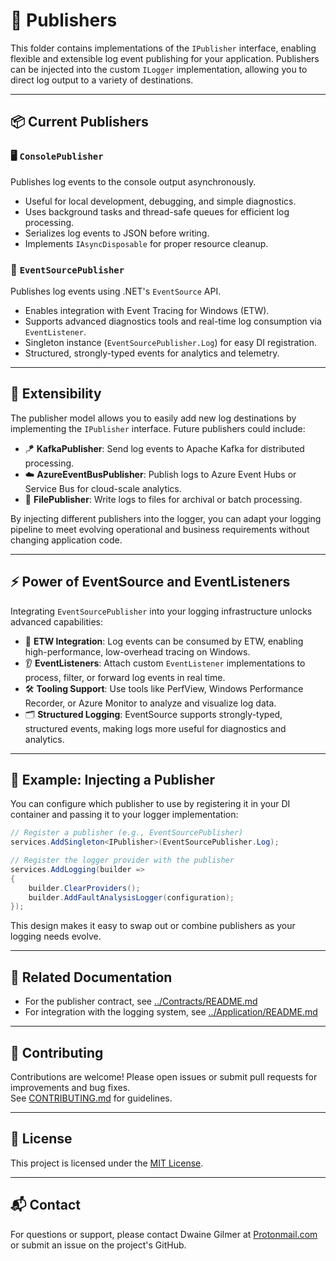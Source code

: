 ﻿# 🧠 Publishers

This folder contains implementations of the `IPublisher` interface, enabling flexible and extensible log event publishing for your application. Publishers can be injected into the custom `ILogger` implementation, allowing you to direct log output to a variety of destinations.

---

## 📦 Current Publishers

### 🖥️ `ConsolePublisher`
Publishes log events to the console output asynchronously.  
- Useful for local development, debugging, and simple diagnostics.
- Uses background tasks and thread-safe queues for efficient log processing.
- Serializes log events to JSON before writing.
- Implements `IAsyncDisposable` for proper resource cleanup.

### 📡 `EventSourcePublisher`
Publishes log events using .NET's `EventSource` API.  
- Enables integration with Event Tracing for Windows (ETW).
- Supports advanced diagnostics tools and real-time log consumption via `EventListener`.
- Singleton instance (`EventSourcePublisher.Log`) for easy DI registration.
- Structured, strongly-typed events for analytics and telemetry.

---

## 🧩 Extensibility

The publisher model allows you to easily add new log destinations by implementing the `IPublisher` interface. Future publishers could include:

- 🪁 **KafkaPublisher**: Send log events to Apache Kafka for distributed processing.
- ☁️ **AzureEventBusPublisher**: Publish logs to Azure Event Hubs or Service Bus for cloud-scale analytics.
- 📄 **FilePublisher**: Write logs to files for archival or batch processing.

By injecting different publishers into the logger, you can adapt your logging pipeline to meet evolving operational and business requirements without changing application code.

---

## ⚡ Power of EventSource and EventListeners

Integrating `EventSourcePublisher` into your logging infrastructure unlocks advanced capabilities:

- 🏁 **ETW Integration**: Log events can be consumed by ETW, enabling high-performance, low-overhead tracing on Windows.
- 👂 **EventListeners**: Attach custom `EventListener` implementations to process, filter, or forward log events in real time.
- 🛠️ **Tooling Support**: Use tools like PerfView, Windows Performance Recorder, or Azure Monitor to analyze and visualize log data.
- 🗂️ **Structured Logging**: EventSource supports strongly-typed, structured events, making logs more useful for diagnostics and analytics.

---

## 📝 Example: Injecting a Publisher

You can configure which publisher to use by registering it in your DI container and passing it to your logger implementation:

```csharp
// Register a publisher (e.g., EventSourcePublisher)
services.AddSingleton<IPublisher>(EventSourcePublisher.Log);

// Register the logger provider with the publisher
services.AddLogging(builder =>
{
    builder.ClearProviders();
    builder.AddFaultAnalysisLogger(configuration);
});
```

This design makes it easy to swap out or combine publishers as your logging needs evolve.

---

## 🔗 Related Documentation

- For the publisher contract, see [../Contracts/README.md](../Contracts/README.md)
- For integration with the logging system, see [../Application/README.md](../Application/README.md)

---

## 🤝 Contributing

Contributions are welcome! Please open issues or submit pull requests for improvements and bug fixes.  
See [CONTRIBUTING.md](../../CONTRIBUTING.md) for guidelines.

---

## 📄 License

This project is licensed under the [MIT License](../../LICENSE).

---

## 📬 Contact

For questions or support, please contact Dwaine Gilmer at [Protonmail.com](mailto:dwaine.gilmer@protonmail.com) or submit an issue on the project's GitHub.